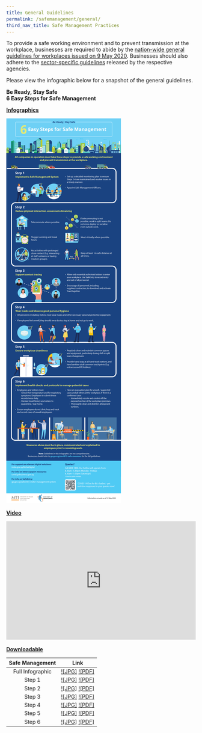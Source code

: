 ```yaml
---
title: General Guidelines
permalink: /safemanagement/general/
third_nav_title: Safe Management Practices
---
```


To provide a safe working environment and to prevent transmission at the workplace, businesses are required to abide by the <a href = "https://www.mom.gov.sg/covid-19/requirements-for-safe-management-measures">nation-wide general guidelines for workplaces issued on 9 May 2020</a>. Businesses should also adhere to the <a href = "/safemanagement/sector/fnb/">sector-specific guidelines</a> released by the respective agencies.

Please view the infographic below for a snapshot of the general guidelines.


**Be Ready, Stay Safe**<br>
**6 Easy Steps for Safe Management**

**<ins>Infographics</ins>**

[![Safe Management Practices](/images/safemanagement.jpg)](/safemanagement/general/)

**<ins>Video</ins>**

<iframe width="100%" height="315" src="https://www.youtube.com/embed/Gu1w_Yz21JE" frameborder="0" allow="accelerometer; autoplay; encrypted-media; gyroscope; picture-in-picture" allowfullscreen></iframe>

**<ins>Downloadable</ins>**

| Safe Management  |                                 Link                                  |
| :--------------: | :-------------------------------------------------------------------: |
| Full Infographic | [![JPG]](/safemanagement/general/) [![PDF]](/safemanagement/general/) |
|      Step 1      | [![JPG]](/safemanagement/general/) [![PDF]](/safemanagement/general/) |
|      Step 2      | [![JPG]](/safemanagement/general/) [![PDF]](/safemanagement/general/) |
|      Step 3      | [![JPG]](/safemanagement/general/) [![PDF]](/safemanagement/general/) |
|      Step 4      | [![JPG]](/safemanagement/general/) [![PDF]](/safemanagement/general/) |
|      Step 5      | [![JPG]](/safemanagement/general/) [![PDF]](/safemanagement/general/) |
|      Step 6      | [![JPG]](/safemanagement/general/) [![PDF]](/safemanagement/general/) |
